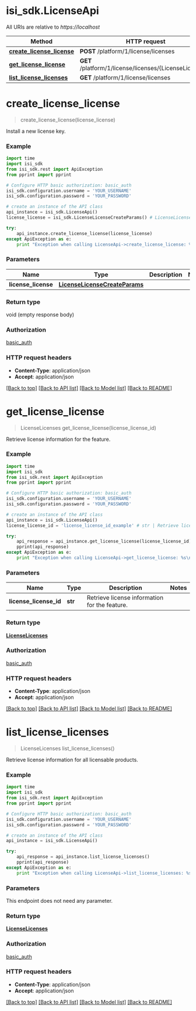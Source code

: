 # isi_sdk.LicenseApi

All URIs are relative to *https://localhost*

Method | HTTP request | Description
------------- | ------------- | -------------
[**create_license_license**](LicenseApi.md#create_license_license) | **POST** /platform/1/license/licenses | 
[**get_license_license**](LicenseApi.md#get_license_license) | **GET** /platform/1/license/licenses/{LicenseLicenseId} | 
[**list_license_licenses**](LicenseApi.md#list_license_licenses) | **GET** /platform/1/license/licenses | 


# **create_license_license**
> create_license_license(license_license)



Install a new license key.

### Example 
```python
import time
import isi_sdk
from isi_sdk.rest import ApiException
from pprint import pprint

# Configure HTTP basic authorization: basic_auth
isi_sdk.configuration.username = 'YOUR_USERNAME'
isi_sdk.configuration.password = 'YOUR_PASSWORD'

# create an instance of the API class
api_instance = isi_sdk.LicenseApi()
license_license = isi_sdk.LicenseLicenseCreateParams() # LicenseLicenseCreateParams | 

try: 
    api_instance.create_license_license(license_license)
except ApiException as e:
    print "Exception when calling LicenseApi->create_license_license: %s\n" % e
```

### Parameters

Name | Type | Description  | Notes
------------- | ------------- | ------------- | -------------
 **license_license** | [**LicenseLicenseCreateParams**](LicenseLicenseCreateParams.md)|  | 

### Return type

void (empty response body)

### Authorization

[basic_auth](../README.md#basic_auth)

### HTTP request headers

 - **Content-Type**: application/json
 - **Accept**: application/json

[[Back to top]](#) [[Back to API list]](../README.md#documentation-for-api-endpoints) [[Back to Model list]](../README.md#documentation-for-models) [[Back to README]](../README.md)

# **get_license_license**
> LicenseLicenses get_license_license(license_license_id)



Retrieve license information for the feature.

### Example 
```python
import time
import isi_sdk
from isi_sdk.rest import ApiException
from pprint import pprint

# Configure HTTP basic authorization: basic_auth
isi_sdk.configuration.username = 'YOUR_USERNAME'
isi_sdk.configuration.password = 'YOUR_PASSWORD'

# create an instance of the API class
api_instance = isi_sdk.LicenseApi()
license_license_id = 'license_license_id_example' # str | Retrieve license information for the feature.

try: 
    api_response = api_instance.get_license_license(license_license_id)
    pprint(api_response)
except ApiException as e:
    print "Exception when calling LicenseApi->get_license_license: %s\n" % e
```

### Parameters

Name | Type | Description  | Notes
------------- | ------------- | ------------- | -------------
 **license_license_id** | **str**| Retrieve license information for the feature. | 

### Return type

[**LicenseLicenses**](LicenseLicenses.md)

### Authorization

[basic_auth](../README.md#basic_auth)

### HTTP request headers

 - **Content-Type**: application/json
 - **Accept**: application/json

[[Back to top]](#) [[Back to API list]](../README.md#documentation-for-api-endpoints) [[Back to Model list]](../README.md#documentation-for-models) [[Back to README]](../README.md)

# **list_license_licenses**
> LicenseLicenses list_license_licenses()



Retrieve license information for all licensable products.

### Example 
```python
import time
import isi_sdk
from isi_sdk.rest import ApiException
from pprint import pprint

# Configure HTTP basic authorization: basic_auth
isi_sdk.configuration.username = 'YOUR_USERNAME'
isi_sdk.configuration.password = 'YOUR_PASSWORD'

# create an instance of the API class
api_instance = isi_sdk.LicenseApi()

try: 
    api_response = api_instance.list_license_licenses()
    pprint(api_response)
except ApiException as e:
    print "Exception when calling LicenseApi->list_license_licenses: %s\n" % e
```

### Parameters
This endpoint does not need any parameter.

### Return type

[**LicenseLicenses**](LicenseLicenses.md)

### Authorization

[basic_auth](../README.md#basic_auth)

### HTTP request headers

 - **Content-Type**: application/json
 - **Accept**: application/json

[[Back to top]](#) [[Back to API list]](../README.md#documentation-for-api-endpoints) [[Back to Model list]](../README.md#documentation-for-models) [[Back to README]](../README.md)

